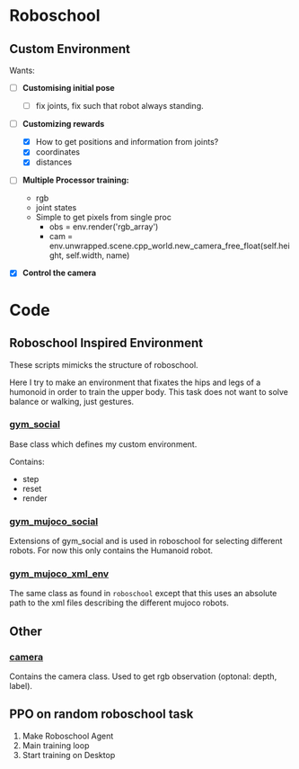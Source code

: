 Roboschool
==========

## Custom Environment
Wants:
- [ ] **Customising initial pose**
	- [ ] fix joints, fix such that robot always standing.
- [ ] **Customizing rewards**
	* [x] How to get positions and information from joints?
	* [x] coordinates
	* [x] distances

- [ ] **Multiple Processor training:**
	* rgb
	* joint states 
	* Simple to get pixels from single proc
		* obs = env.render('rgb_array')
		* cam = env.unwrapped.scene.cpp_world.new_camera_free_float(self.height, self.width, name)

- [x] **Control the camera**

# Code 

## Roboschool Inspired Environment
These scripts mimicks the structure of roboschool.

Here I try to make an environment that fixates the hips and legs of a humonoid in order to train the upper body. This task does not want to solve balance or walking, just gestures.

### [gym_social](gym_social.py)
Base class which defines my custom environment.

Contains:
* step
* reset
* render

### [gym_mujoco_social](gym_mujoco_social.py)
Extensions of gym_social and is used in roboschool for selecting different robots.
For now this only contains the Humanoid robot.

### [gym_mujoco_xml_env](gym_mujoco_xml_env.py)
The same class as found in `roboschool` except that this uses an absolute path to the xml files
describing the different mujoco robots.

## Other
### [camera](camera.py)
Contains the camera class. Used to get rgb observation (optonal: depth, label).


## PPO on random roboschool task

1. Make Roboschool Agent
2. Main training loop
3. Start training on Desktop


